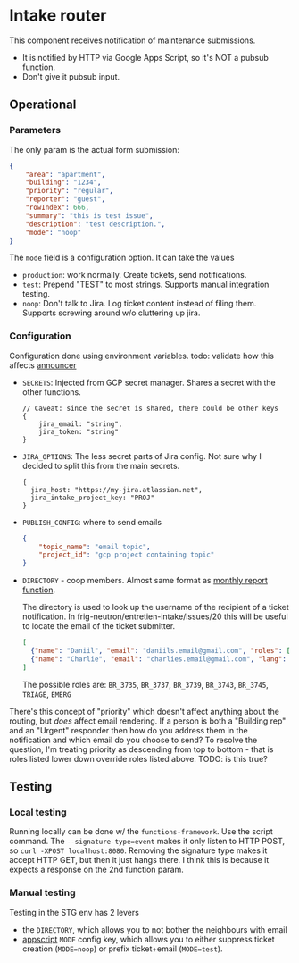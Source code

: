 # Intake router

This component receives notification of maintenance submissions.

- It is notified by HTTP via Google Apps Script, so it's NOT a pubsub function.
- Don't give it pubsub input.

## Operational

### Parameters

The only param is the actual form submission:

```json
{
    "area": "apartment",
    "building": "1234",
    "priority": "regular",
    "reporter": "guest",
    "rowIndex": 666,
    "summary": "this is test issue",
    "description": "test description.",
    "mode": "noop"
}
```

The `mode` field is a configuration option. It can take the values

- `production`: work normally. Create tickets, send notifications.
- `test`: Prepend "TEST" to most strings. Supports manual integration testing.
- `noop`: Don't talk to Jira. Log ticket content instead of filing them.
  Supports screwing around w/o cluttering up jira.

### Configuration

Configuration done using environment variables.
todo: validate how this affects [announcer][announcer]
* `SECRETS`: Injected from GCP secret manager. Shares a secret with the other functions.
  ```json5
  // Caveat: since the secret is shared, there could be other keys
  {
      jira_email: "string",
      jira_token: "string"
  }
  ```

* `JIRA_OPTIONS`: The less secret parts of Jira config. Not sure why I decided to split this
  from the main secrets.
  ```json5
  {
    jira_host: "https://my-jira.atlassian.net",
    jira_intake_project_key: "PROJ" 
  }
  ```

* `PUBLISH_CONFIG`: where to send emails
  ```json
  {
      "topic_name": "email topic",
      "project_id": "gcp project containing topic"
  }
  ```

* `DIRECTORY` - coop members. Almost same format as [monthly report function][announcer].

  The directory is used to look up the username of the recipient of a ticket notification.
  In frig-neutron/entretien-intake/issues/20 this will be useful to locate the email of the ticket
  submitter.

  ```json 
  [
    {"name": "Daniil", "email": "daniils.email@gmail.com", "roles": []},
    {"name": "Charlie", "email": "charlies.email@gmail.com", "lang": "fr", "roles": []},
  ]
  ```
  
  The possible roles are: `BR_3735`, `BR_3737`, `BR_3739`, `BR_3743`, `BR_3745`, `TRIAGE`, `EMERG`

There's this concept of "priority" which doesn't affect anything about the routing, but _does_
affect email rendering. If a person is both a "Building rep" and an "Urgent" responder then how do
you address them in the notification and which email do you choose to send? To resolve the
question, I'm treating priority as descending from top to bottom - that is roles listed lower
down override roles listed above. 
TODO: is this true?

## Testing

### Local testing

Running locally can be done w/ the `functions-framework`. Use the script command. The
`--signature-type=event` makes it only listen to HTTP POST, so `curl -XPOST localhost:8080`.
Removing the signature type makes it accept HTTP GET, but then it just hangs there. I think this is
because it expects a response on the 2nd function param.

### Manual testing

Testing in the STG env has 2 levers
- the `DIRECTORY`, which allows you to not bother the neighbours with email
- [appscript][appscript] `MODE` config key, which allows you to either suppress ticket creation 
  (`MODE=noop`) or prefix ticket+email (`MODE=test`).


[announcer]: ../announcer
[appscript]: ../intake_form
